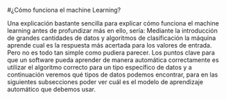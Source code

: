 #¿Cómo funciona el machine Learning?

Una explicación bastante sencilla para explicar cómo funciona el machine learning antes de profundizar más en ello, sería:
Mediante la introducción de grandes cantidades de datos y algoritmos de clasificación la máquina aprende cual es la respuesta más acertada para los valores de entrada.
Pero no es todo tan simple como pudiera parecer. Los puntos clave para que un software pueda aprender de manera automática correctamente es utilizar el algoritmo correcto para un tipo específico de datos y a continuación veremos qué tipos de datos podemos encontrar, para en las siguientes subsecciones poder ver cuál es el modelo de aprendizaje automático que debemos usar.


